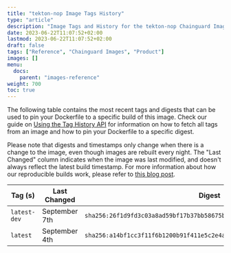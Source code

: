 ```yaml
---
title: "tekton-nop Image Tags History"
type: "article"
description: "Image Tags and History for the tekton-nop Chainguard Image"
date: 2023-06-22T11:07:52+02:00
lastmod: 2023-06-22T11:07:52+02:00
draft: false
tags: ["Reference", "Chainguard Images", "Product"]
images: []
menu:
  docs:
    parent: "images-reference"
weight: 700
toc: true
---
```


The following table contains the most recent tags and digests that can be used to pin your Dockerfile to a specific build of this image. Check our guide on [Using the Tag History API](/chainguard/chainguard-images/using-the-tag-history-api/) for information on how to fetch all tags from an image and how to pin your Dockerfile to a specific digest.

Please note that digests and timestamps only change when there is a change to the image, even though images are rebuilt every night. The "Last Changed" column indicates when the image was last modified, and doesn't always reflect the latest build timestamp. For more information about how our reproducible builds work, please refer to [this blog post](https://www.chainguard.dev/unchained/reproducing-chainguards-reproducible-image-builds).

| Tag (s)       | Last Changed  | Digest                                                                    |
|---------------|---------------|---------------------------------------------------------------------------|
|  `latest-dev` | September 7th | `sha256:26f1d9fd3c03a8ad59bf17b37bb58675b339f84da2e76abf984ed5df9e5ccbfb` |
|  `latest`     | September 4th | `sha256:a14bf1cc3f11f6b1200b91f411e5c2e4a18a23d70648ef5de3b7afc055a2085a` |
